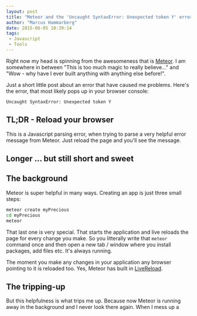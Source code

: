 ```yaml
---
layout: post
title: "Meteor and the 'Uncaught SyntaxError: Unexpected token Y' error"
author: "Marcus Hammarberg"
date: 2015-06-05 10:39:14
tags:
 - Javascript
 - Tools
---
```


Right now my head is spinning from the awesomeness that is [Meteor](http://meteor.com). I am somewhere in between "This is too much magic to really believe..." and "Wow - why have I ever built anything with anything else before!".

Just a short little post about an error that have caused me problems. Here's the error, that most likely pops up in your browser console: 

<code>Uncaught SyntaxError: Unexpected token Y</code>

<!-- excerpt-end -->

## TL;DR - Reload your browser
This is a Javascript parsing error, when trying to parse a very helpful error message from Meteor. Just reload the page and you'll see the message.

## Longer ... but still short and sweet

## The background
Meteor is super helpful in many ways. Creating an app is just three small steps:

```bash
meteor create myPrecious
cd myPrecious
meteor
```

That last one is very special. That starts the application and live reloads the page for every change you make. So you litterally write that <code>meteor</code> command once and then open a new tab / window where you install packages, add files etc. It's always running. 

The moment you make any changes in your application any browser pointing to it is reloaded too. Yes, Meteor has built in [LiveReload](). 

## The tripping-up
But this helpfulness is what trips me up. Because now Meteor is running away in the background and I never look there again. When I mess up a <code><template></code> tag, for example, I will not see the helpful message it spits out: 

```bash
=> Errors prevented startup:
   
   While building the application:
   client/components/poll-form.html:26: bad formatting in HTML template
```

Instead I only get a blank page in my browser after the change, and when I look in the console I see a JavaScript error: <code>Uncaught SyntaxError: Unexpected token Y</code>.

## Fix it with reload. Yes, manually!
Now, this is the first time you actually need to reload the browser manually. Which quite frankly, feels really cumbersome (!) after being spoiled by Meteor all this time. Imagine that. 

Once you reload the browser all is clear and helpful again. This is the text that Meteor sends to the client.

```bash
Your app is crashing. Here's the latest log.

=> Meteor server restarted
Errors prevented startup:

While building the application:
client/components/poll-form.html:25: bad formatting in HTML template

Your application has errors. Waiting for file change.
```

The <code>Unexpected token Y</code> is the start of <code>Your</code>, that JavaScript tries to make sense of.

## Summary
Should you see the <code>Uncaught SyntaxError: Unexpected token Y</code> remember the old days and just reload the browser window. It's a hassle I know :)